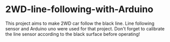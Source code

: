 # 2WD-line-following-with-Arduino
This project aims to make 2WD car follow the black line.
Line following sensor and Arduino uno were used for that project.
Don't forget to calibrate the line sensor according to the black surface before operating!

